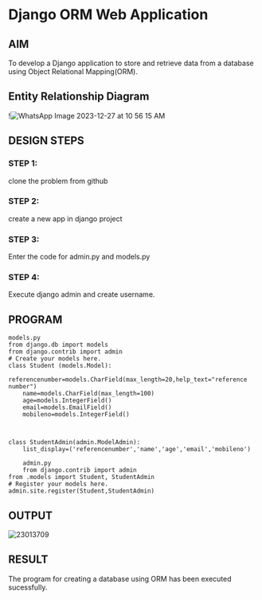 # Django ORM Web Application

## AIM
To develop a Django application to store and retrieve data from a database using Object Relational Mapping(ORM).

## Entity Relationship Diagram

!![WhatsApp Image 2023-12-27 at 10 56 15 AM](https://github.com/HARININAGAPPAN/django-orm-app/assets/147473910/0f08b66c-ccae-4e14-93a2-d1367404afc1)
## DESIGN STEPS
### STEP 1:
clone the problem from github
### STEP 2:
create a new app in django project
### STEP 3:
Enter the code for admin.py and models.py
### STEP 4:
Execute django admin and create username.
## PROGRAM
```
models.py
from django.db import models
from django.contrib import admin
# Create your models here.
class Student (models.Model):
    referencenumber=models.CharField(max_length=20,help_text="reference number")
    name=models.CharField(max_length=100)
    age=models.IntegerField()
    email=models.EmailField()
    mobileno=models.IntegerField()



class StudentAdmin(admin.ModelAdmin):
    list_display=('referencenumber','name','age','email','mobileno')

    admin.py
    from django.contrib import admin
from .models import Student, StudentAdmin
# Register your models here.
admin.site.register(Student,StudentAdmin)

```
## OUTPUT

![23013709](https://github.com/HARININAGAPPAN/django-orm-app/assets/147473910/553956df-6355-4a68-885a-55b12541c493)



## RESULT
The program for creating a database using ORM has been executed sucessfully.
